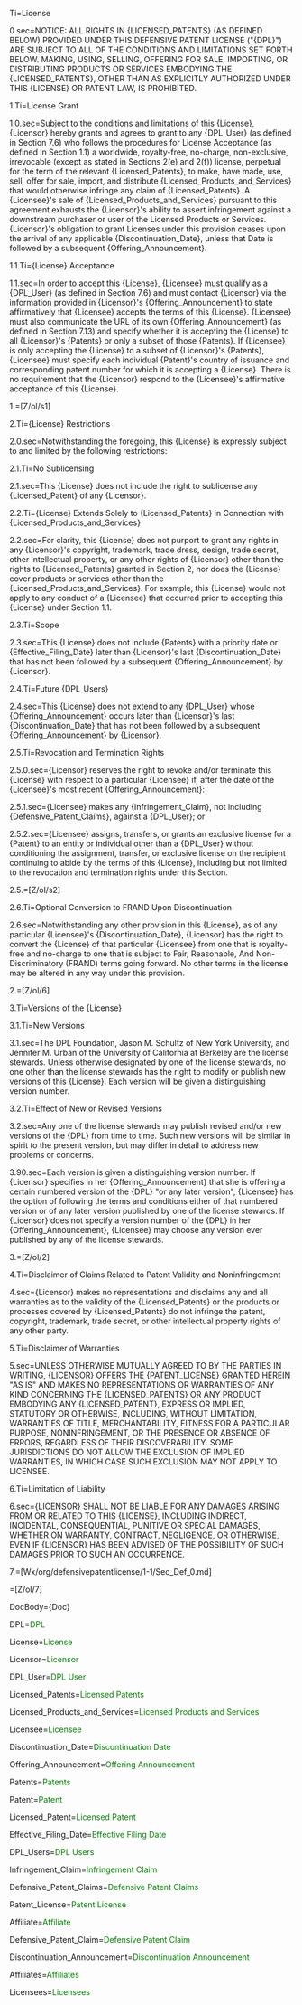 Ti=License

0.sec=<span style="text-transform: uppercase">Notice: All rights in {Licensed_Patents} (as defined below) provided under this Defensive Patent License ("{DPL}") are subject to all of the conditions and limitations set forth below. Making, using, selling, offering for sale, importing, or distributing products or services embodying the {Licensed_Patents}, other than as explicitly authorized under this {License} or patent law, is prohibited.</span>

1.Ti=License Grant

1.0.sec=Subject to the conditions and limitations of this {License}, {Licensor} hereby grants and agrees to grant to any {DPL_User} (as defined in Section 7.6) who follows the procedures for License Acceptance (as defined in Section 1.1) a worldwide, royalty-free, no-charge, non-exclusive, irrevocable (except as stated in Sections 2(e) and 2(f)) license, perpetual for the term of the relevant {Licensed_Patents}, to make, have made, use, sell, offer for sale, import, and distribute {Licensed_Products_and_Services} that would otherwise infringe any claim of {Licensed_Patents}. A {Licensee}'s sale of {Licensed_Products_and_Services} pursuant to this agreement exhausts the {Licensor}'s ability to assert infringement against a downstream purchaser or user of the Licensed Products or Services. {Licensor}'s obligation to grant Licenses under this provision ceases upon the arrival of any applicable {Discontinuation_Date}, unless that Date is followed by a subsequent {Offering_Announcement}.

1.1.Ti={License} Acceptance

1.1.sec=In order to accept this {License}, {Licensee} must qualify as a {DPL_User} (as defined in Section 7.6) and must contact {Licensor} via the information provided in {Licensor}'s {Offering_Announcement} to state affirmatively that {Licensee} accepts the terms of this {License}. {Licensee} must also communicate the URL of its own {Offering_Announcement} (as defined in Section 7.13) and specify whether it is accepting the {License} to all {Licensor}'s {Patents} or only a subset of those {Patents}. If {Licensee} is only accepting the {License} to a subset of {Licensor}'s {Patents}, {Licensee} must specify each individual {Patent}'s country of issuance and corresponding patent number for which it is accepting a {License}. There is no requirement that the {Licensor} respond to the {Licensee}'s affirmative acceptance of this {License}.

1.=[Z/ol/s1]

2.Ti={License} Restrictions

2.0.sec=Notwithstanding the foregoing, this {License} is expressly subject to and limited by the following restrictions:

2.1.Ti=No Sublicensing

2.1.sec=This {License} does not include the right to sublicense any {Licensed_Patent} of any {Licensor}.

2.2.Ti={License} Extends Solely to {Licensed_Patents} in Connection with {Licensed_Products_and_Services}

2.2.sec=For clarity, this {License} does not purport to grant any rights in any {Licensor}'s copyright, trademark, trade dress, design, trade secret, other intellectual property, or any other rights of {Licensor} other than the rights to {Licensed_Patents} granted in Section 2, nor does the {License} cover products or services other than the {Licensed_Products_and_Services}.  For example, this {License} would not apply to any conduct of a {Licensee} that occurred prior to accepting this {License} under Section 1.1.

2.3.Ti=Scope

2.3.sec=This {License} does not include {Patents} with a priority date or {Effective_Filing_Date} later than {Licensor}'s last {Discontinuation_Date} that has not been followed by a subsequent {Offering_Announcement} by {Licensor}.

2.4.Ti=Future {DPL_Users}

2.4.sec=This {License} does not extend to any {DPL_User} whose {Offering_Announcement} occurs later than {Licensor}'s last {Discontinuation_Date} that has not been followed by a subsequent {Offering_Announcement} by {Licensor}.

2.5.Ti=Revocation and Termination Rights

2.5.0.sec={Licensor} reserves the right to revoke and/or terminate this {License} with respect to a particular {Licensee} if, after the date of the {Licensee}'s most recent {Offering_Announcement}:

2.5.1.sec={Licensee} makes any {Infringement_Claim}, not including {Defensive_Patent_Claims}, against a {DPL_User}; or

2.5.2.sec={Licensee} assigns, transfers, or grants an exclusive license for a {Patent} to an entity or individual other than a {DPL_User} without conditioning the assignment, transfer, or exclusive license on the recipient continuing to abide by the terms of this {License}, including but not limited to the revocation and termination rights under this Section.

2.5.=[Z/ol/s2]

2.6.Ti=Optional Conversion to FRAND Upon Discontinuation

2.6.sec=Notwithstanding any other provision in this {License}, as of any particular {Licensee}'s {Discontinuation_Date}, {Licensor} has the right to convert the {License} of that particular {Licensee} from one that is royalty-free and no-charge to one that is subject to Fair, Reasonable, And Non-Discriminatory (FRAND) terms going forward. No other terms in the license may be altered in any way under this provision.

2.=[Z/ol/6]

3.Ti=Versions of the {License}

3.1.Ti=New Versions

3.1.sec=The DPL Foundation, Jason M. Schultz of New York University, and Jennifer M. Urban of the University of California at Berkeley are the license stewards. Unless otherwise designated by one of the license stewards, no one other than the license stewards has the right to modify or publish new versions of this {License}. Each version will be given a distinguishing version number.

3.2.Ti=Effect of New or Revised Versions

3.2.sec=Any one of the license stewards may publish revised and/or new versions of the {DPL} from time to time. Such new versions will be similar in spirit to the present version, but may differ in detail to address new problems or concerns.

3.90.sec=Each version is given a distinguishing version number. If {Licensor} specifies in her {Offering_Announcement} that she is offering a certain numbered version of the {DPL} "or any later version", {Licensee} has the option of following the terms and conditions either of that numbered version or of any later version published by one of the license stewards. If {Licensor} does not specify a version number of the {DPL} in her {Offering_Announcement}, {Licensee} may choose any version ever published by any of the license stewards.

3.=[Z/ol/2]

4.Ti=Disclaimer of Claims Related to Patent Validity and Noninfringement

4.sec={Licensor} makes no representations and disclaims any and all warranties as to the validity of the {Licensed_Patents} or the products or processes covered by {Licensed_Patents} do not infringe the patent, copyright, trademark, trade secret, or other intellectual property rights of any other party.

5.Ti=Disclaimer of Warranties

5.sec=<span style="text-transform: uppercase">Unless otherwise mutually agreed to by the parties in writing, {Licensor} offers the {Patent_License} granted herein "as is" and makes no representations or warranties of any kind concerning the {Licensed_Patents} or any product embodying any {Licensed_Patent}, express or implied, statutory or otherwise, including, without limitation, warranties of title, merchantability, fitness for a particular purpose, noninfringement, or the presence or absence of errors, regardless of their discoverability. Some jurisdictions do not allow the exclusion of implied warranties, in which case such exclusion may not apply to licensee.</span>


6.Ti=Limitation of Liability

6.sec=<span style="text-transform: uppercase">{Licensor} shall not be liable for any damages arising from or related to this {License}, including indirect, incidental, consequential, punitive or special damages, whether on warranty, contract, negligence, or otherwise, even if {Licensor} has been advised of the possibility of such damages prior to such an occurrence.</span>

7.=[Wx/org/defensivepatentlicense/1-1/Sec_Def_0.md]

=[Z/ol/7]

DocBody={Doc}

DPL=<font color="green">DPL</font>

License=<font color="green">License</font>

Licensor=<font color="green">Licensor</font>

DPL_User=<font color="green">DPL User</font>

Licensed_Patents=<font color="green">Licensed Patents</font>

Licensed_Products_and_Services=<font color="green">Licensed Products and Services</font>

Licensee=<font color="green">Licensee</font>

Discontinuation_Date=<font color="green">Discontinuation Date</font>

Offering_Announcement=<font color="green">Offering Announcement</font>

Patents=<font color="green">Patents</font>

Patent=<font color="green">Patent</font>

Licensed_Patent=<font color="green">Licensed Patent</font>

Effective_Filing_Date=<font color="green">Effective Filing Date</font>

DPL_Users=<font color="green">DPL Users</font>

Infringement_Claim=<font color="green">Infringement Claim</font>

Defensive_Patent_Claims=<font color="green">Defensive Patent Claims</font>

Patent_License=<font color="green">Patent License</font>

Affiliate=<font color="green">Affiliate</font>

Defensive_Patent_Claim=<font color="green">Defensive Patent Claim</font>

Discontinuation_Announcement=<font color="green">Discontinuation Announcement</font>

Affiliates=<font color="green">Affiliates</font>

Licensees=<font color="green">Licensees</font>